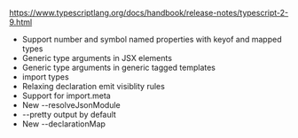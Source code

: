 
https://www.typescriptlang.org/docs/handbook/release-notes/typescript-2-9.html

- Support number and symbol named properties with keyof and mapped types
- Generic type arguments in JSX elements
- Generic type arguments in generic tagged templates
- import types
- Relaxing declaration emit visiblity rules
- Support for import.meta
- New --resolveJsonModule
- --pretty output by default
- New --declarationMap
